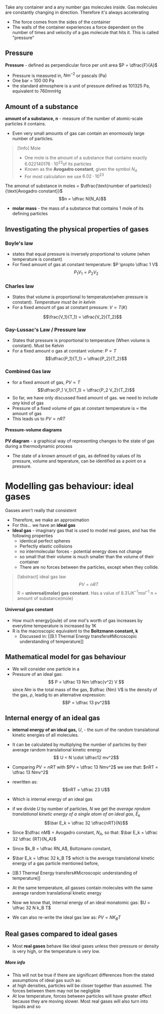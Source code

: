 Take any container and a any number gas molecules inside. Gas molecules are constantly changing in direction. Therefore it's always accelerating
- The force comes from the sides of the container
- The walls of the container experiences a force dependent on the number of times and velocity of a gas molecule that hits it. This is called "pressure"
## Pressure
**Pressure** - defined as perpendicular force per unit area $P = \dfrac{F}{A}$
- Pressure is measured in, $Nm^{-2}$ or pascals (Pa)
- One bar = 100 00 Pa
- the standard atmosphere is a unit of pressure defined as 101325 Pa, equivalent to 760mmHg
## Amount of a substance
**amount of a substance, n** - measure of the number of atomic-scale particles it contains. 
- Even very small amounts of gas can contain an enormously large number of particles. 
>[!info] Mole
>- One mole is the amount of a substance that contains exactly $6.022140176 \cdot 10^{23} \text{of its particles}$
>- Known as the **Avogadro constant**, given the symbol $N_A$
>- For most calculation we use $6.02 \cdot 10^{23}$

The amonut of substance in moles = $\dfrac{\text{number of particles}}{\text{Avogadro constant}}$
$$n = \dfrac N{N_A}$$
- **molar mass** - the mass of a substance that contains 1 mole of its defining particles

## Investigating the physical properties of gases
### Boyle's law
- states that equal pressure is inversely proportional to volume (when temperature is constant)
- For fixed amount of gas at constant temperature: $P \propto \dfrac 1 V$
$$P_1 V_1 = P_2 V_2$$

### Charles law 
- States that volume is proportional to temperature(when pressure is constant). *Temperature must be in kelvin*
- For a fixed amount of gas at constant pressure: $V \propto T(K)$

$$\frac{V_1}{T_1} = \dfrac{V_2}{T_2}$$
### Gay-Lussac's Law / Pressure law 
- States that pressure is proportional to temperature (When volume is constant). Must be Kelvin
- For a fixed amount o gas at constant volume: $P \propto T$
$$\dfrac{P_1}{T_1} = \dfrac{P_2}{T_2}$$
### Combined Gas law
- for a fixed amount of gas, $PV \propto T$
$$\dfrac{P_1 V_1}{T_1} = \dfrac{P_2 V_2}{T_2}$$
- So far, we have only discussed fixed amount of gas. we need to include *any* kind of gas
- Pressure of a fixed volume of gas at constant temperature is $\propto$ the amount of gas
- This leads us to $PV \propto nRT$
#### Pressure-volume diagrams 
**PV diagram** - a graphical way of representing changes to the state of gas during a thermodynamic process
- The state of a known amount of gas, as defined by values of its pressure, volume and teperature, can be identified as a point on a pressure.
# Modelling gas behaviour: ideal gases 
Gasses aren't really that consistent
- Therefore, we make an approximation
- For this... we have an **ideal gas**
- **Ideal gas** - imaginary gas that is used to model real gases, and has the following properties
	- identical perfect spheres
	- Perfectly elastic collisions
	- no intermolecular forces - potential energy does not change
	- so small that their volume is much smaller than the volume of their container
	- There are no forces between the particles, except when they collide. 
>[!abstract] ideal gas law
>$$PV = nRT$$
>R  = **universal(molar) gas constant**. Has a value of $8.31JK^{-1} mol^{-1}$
>n = amount of substance(mole)
>

####  Universal gas constant
- How much energy(joule) of one mol's worth of gas increases by everytime temperature is increased by 1K
- R is the macroscopic equivalent to the **Boltzmann constant, k**
	- Discussed in: [[B.1 Thermal Energy transfers#Microscopic understanding of temperature]]
## Mathematical model for gas behaviour
- We will consider one particle in a 
- Pressure of an ideal gas:
$$ P = \dfrac 13 Nm \dfrac{v^2} V $$
since $Nm$ is the total mass of the gas, $\dfrac {Nm} V$ is the density of the gas, $\rho$, leadig to an alternative expression:
$$P = \dfrac 13 pv^2$$
## Internal energy of an ideal gas
- **internal energy of an ideal gas,** $U$, - the sum of the random translational kinetic energies of all molecules.
- It can be calculated by multiplying the number of particles by their average random translational kinetic energy
$$ U = N \cdot \dfrac12 mv^2$$
- Comparing $PV = nRT$ with $PV = \dfrac 13 Nmv^2$ we see that: $nRT = \dfrac 13 Nmv^2$
- rewritten as:
$$nRT = \dfrac 23 U$$
- Which is internal energy of an ideal gas
- if we divide $U$ by number of particles, $N$ we get the *average random translational kinetic energy of a single atom of an ideal gas*, $\bar E_k$
$$\bar E_k = \dfrac 32 \dfrac{nRT}{N}$$

- Since $\dfrac nM$ = Avogadro constant, $N_A$, so that: $\bar E_k = \dfrac 32 \dfrac {RT}{N_A}$
- Since $k_B = \dfrac RN_A$, Boltzmann constant, 
- $\bar E_k = \dfrac 32 k_B T$ which is the average translational kinetic energy of a gas particle mentioned before,
- [[B.1 Thermal Energy transfers#Microscopic understanding of temperature]]
- At the same temperature, all gasses contain molecules with the same average random translational kinetic energy
- Now we know that, Internal energy of an ideal monatomic gas: $U = \dfrac 32 N k_B T$
- We can also re-write the ideal gas law as: $PV = N K_B T$
## Real gases compared to ideal gases
- Most **real gases** behave like ideal gases unless their pressure or density is very high, or the temperature is very low. 
##### More info
- This will not be true if there are significant differences from the stated assumptions of ideal gas such as:
- at high densities, particles will be closer together than assumed. The forces between them may not be negligible
- At low temperature, forces between particles will have greater effect because they are moving slower. Most real gases will also turn into liquids and so

